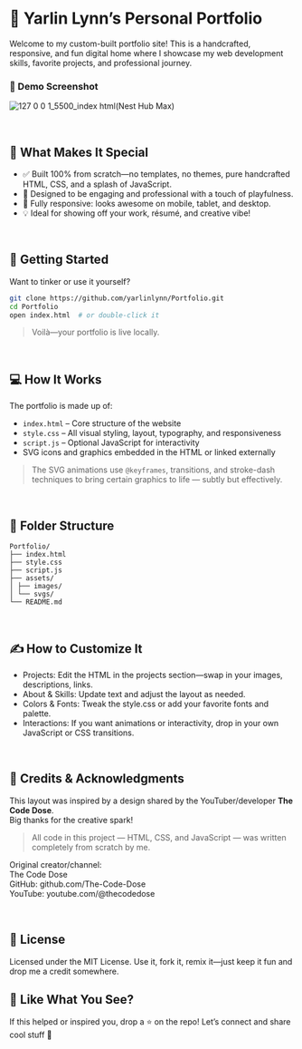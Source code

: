 # 🌟 Yarlin Lynn’s Personal Portfolio

Welcome to my custom-built portfolio site! This is a handcrafted, responsive, and fun digital home where I showcase my web development skills, favorite projects, and professional journey.

### 📸 Demo Screenshot

![127 0 0 1_5500_index html(Nest Hub Max)](https://github.com/user-attachments/assets/1c42cfdb-dbfb-4698-91e4-0bd918731d40)

<br/> 

## 🎯 What Makes It Special

- ✅ Built 100% from scratch—no templates, no themes, pure handcrafted HTML, CSS, and a splash of JavaScript.
- 🌈 Designed to be engaging and professional with a touch of playfulness.
- 📱 Fully responsive: looks awesome on mobile, tablet, and desktop.
- 💡 Ideal for showing off your work, résumé, and creative vibe!

<br/>

## 🧩 Getting Started

Want to tinker or use it yourself?

```bash
git clone https://github.com/yarlinlynn/Portfolio.git
cd Portfolio
open index.html  # or double-click it
```
> Voilà—your portfolio is live locally.

<br/>

## 💻 How It Works

The portfolio is made up of:

- `index.html` – Core structure of the website
- `style.css` – All visual styling, layout, typography, and responsiveness
- `script.js` – Optional JavaScript for interactivity
- SVG icons and graphics embedded in the HTML or linked externally

> The SVG animations use `@keyframes`, transitions, and stroke-dash techniques to bring certain graphics to life — subtly but effectively.

<br/>

## 📁 Folder Structure
```
Portfolio/
├── index.html
├── style.css
├── script.js
├── assets/
│ ├── images/
│ └── svgs/
└── README.md
```
<br/>

## ✍️ How to Customize It
- Projects: Edit the HTML in the projects section—swap in your images, descriptions, links.
- About & Skills: Update text and adjust the layout as needed.
- Colors & Fonts: Tweak the style.css or add your favorite fonts and palette.
- Interactions: If you want animations or interactivity, drop in your own JavaScript or CSS transitions.

<br/>

## 🤝 Credits & Acknowledgments

This layout was inspired by a design shared by the YouTuber/developer **The Code Dose**.  
Big thanks for the creative spark!

> All code in this project — HTML, CSS, and JavaScript — was written completely from scratch by me.

Original creator/channel:  
The Code Dose  
GitHub: github.com/The-Code-Dose  
YouTube: youtube.com/@thecodedose

<br/>

## 📄 License
Licensed under the MIT License. Use it, fork it, remix it—just keep it fun and drop me a credit somewhere.

## 🌟 Like What You See?
If this helped or inspired you, drop a ⭐ on the repo!
Let’s connect and share cool stuff 🚀


